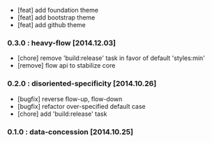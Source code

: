 * [feat]  add foundation theme
* [feat]  add bootstrap theme
* [feat]  add github theme

### 0.3.0 : heavy-flow [2014.12.03]

* [chore]  remove 'build:release' task in favor of default 'styles:min'
* [remove] flow api to stabilize core

### 0.2.0 : disoriented-specificity [2014.10.26]

* [bugfix] reverse flow-up, flow-down
* [bugfix] refactor over-specified default case
* [chore]  add 'build:release' task

### 0.1.0 : data-concession [2014.10.25]
